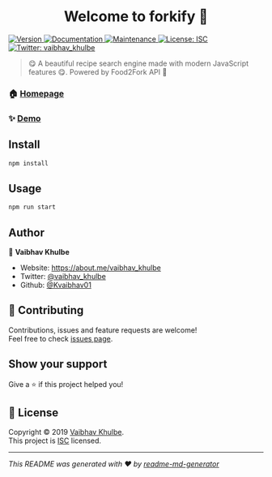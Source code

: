 <h1 align="center">Welcome to forkify 👋</h1>
<p>
  <a href="https://www.npmjs.com/package/forkify" target="_blank">
    <img alt="Version" src="https://img.shields.io/npm/v/forkify.svg">
  </a>
  <a href="https://github.com/Kvaibhav01/Forkify-JS#readme" target="_blank">
    <img alt="Documentation" src="https://img.shields.io/badge/documentation-yes-brightgreen.svg" />
  </a>
  <a href="https://github.com/Kvaibhav01/Forkify-JS/graphs/commit-activity" target="_blank">
    <img alt="Maintenance" src="https://img.shields.io/badge/Maintained%3F-yes-green.svg" />
  </a>
  <a href="https://github.com/Kvaibhav01/Forkify-JS/blob/master/LICENSE" target="_blank">
    <img alt="License: ISC" src="https://img.shields.io/github/license/Kvaibhav01/forkify" />
  </a>
  <a href="https://twitter.com/vaibhav_khulbe" target="_blank">
    <img alt="Twitter: vaibhav_khulbe" src="https://img.shields.io/twitter/follow/vaibhav_khulbe.svg?style=social" />
  </a>
</p>

> 😋 A beautiful recipe search engine made with modern JavaScript features 😋. Powered by Food2Fork API 🍴 

### 🏠 [Homepage](https://github.com/Kvaibhav01/Forkify-JS#readme)

### ✨ [Demo](https://trusting-ardinghelli-8416c9.netlify.com/)

## Install

```sh
npm install
```

## Usage

```sh
npm run start
```

## Author

👤 **Vaibhav Khulbe**

* Website: https://about.me/vaibhav_khulbe
* Twitter: [@vaibhav_khulbe](https://twitter.com/vaibhav_khulbe)
* Github: [@Kvaibhav01](https://github.com/Kvaibhav01)

## 🤝 Contributing

Contributions, issues and feature requests are welcome!<br />Feel free to check [issues page](https://github.com/Kvaibhav01/Forkify-JS/issues).

## Show your support

Give a ⭐️ if this project helped you!

## 📝 License

Copyright © 2019 [Vaibhav Khulbe](https://github.com/Kvaibhav01).<br />
This project is [ISC](https://github.com/Kvaibhav01/Forkify-JS/blob/master/LICENSE) licensed.

***
_This README was generated with ❤️ by [readme-md-generator](https://github.com/kefranabg/readme-md-generator)_